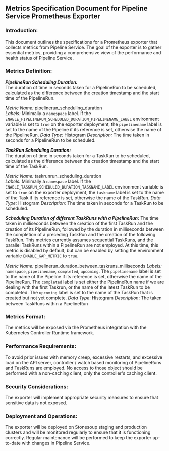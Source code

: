 ## Metrics Specification Document for Pipeline Service Prometheus Exporter

### Introduction:
This document outlines the specifications for a Prometheus exporter that collects metrics from Pipeline Service. The goal of the exporter is to gather essential metrics, providing a comprehensive view of the performance and health status of Pipeline Service.

### Metrics Definition:

_**PipelineRun Scheduling Duration:**_  
The duration of time in seconds taken for a PipelineRun to be scheduled, calculated as the difference between the creation timestamp and the start time of the PipelineRun. 

_Metric Name:_ pipelinerun_scheduling_duration  
_Labels:_ Minimally a `namespace` label.  If the `ENABLE_PIPELINERUN_SCHEDULED_DURATION_PIPELINENAME_LABEL` environment variable is set to `true` on the exporter deployment, the `pipelinename` label is set to the name of the Pipeline if its reference is set, otherwise the name of the PipelineRun.
_Data Type:_ Histogram
_Description:_ The time taken in seconds for a PipelineRun to be scheduled.

_**TaskRun Scheduling Duration:**_  
The duration of time in seconds taken for a TaskRun to be scheduled, calculated as the difference between the creation timestamp and the start time of the TaskRun.

_Metric Name:_ taskrunrun_scheduling_duration  
_Labels:_ Minimally a `namespace` label.  If the `ENABLE_TASKRUN_SCHEDULED_DURATION_TASKNAME_LABEL` environment variable is set to `true` on the exporter deployment, the `taskname` label is set to the name of the Task if its reference is set, otherwise the name of the TaskRun.
_Data Type:_ Histogram
_Description:_ The time taken in seconds for a TaskRun to be scheduled.


_**Scheduling Duration of different TaskRuns with a PipelineRun:**_
The time taken in milliseconds between the creation of the first TaskRun and the creation of its PipelineRun, followed by the duration in milliseconds between the completion of a preceding TaskRun and the creation of the following TaskRun.  This metrics currently assumes sequential TaskRuns, and the parallel TaskRuns within a PipelineRun are not employed.  At this time, this metric is disabled by default, but can be enabled by setting the environment variable `ENABLE_GAP_METRIC` to `true`.

_Metric Name:_ pipelinerun_duration_between_taskruns_milliseconds
_Labels:_ `namespace`, `pipelinename`, `completed`, `upcoming`.  The `pipelinename` label is set to the name of the Pipeline if its reference is set, otherwise the name of the PipelineRun.  The `completed` label is set either the PipelineRun name if we are dealing with the first Taskrun, or the name of the latest TaskRun to be completed.  The `upcoming` label is set to the name of the TaskRun that is created but not yet complete.
_Data Type_: Histogram
_Description_: The taken between TaskRuns within a PipelineRun


### Metrics Format:
The metrics will be exposed via the Prometheus integration with the Kubernetes Controller Runtime framework.

### Performance Requirements:
To avoid prior issues with memory creep, excessive restarts, and excessive load on the API server, controller / watch based monitoring of PipelineRuns and TaskRuns are employed.  No access to those object should be performed with a non-caching client, only the controller's caching client.

### Security Considerations:
The exporter will implement appropriate security measures to ensure that sensitive data is not exposed.

### Deployment and Operations:
The exporter will be deployed on Stonesoup staging and production clusters and will be monitored regularly to ensure that it is functioning correctly. Regular maintenance will be performed to keep the exporter up-to-date with changes in Pipeline Service.